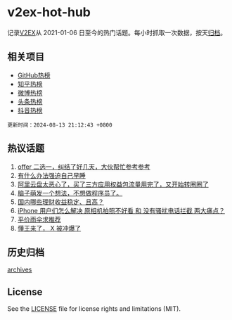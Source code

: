 # v2ex-hot-hub

 记录[V2EX](https://www.v2ex.com/)从 2021-01-06 日至今的热门话题。每小时抓取一次数据，按天[归档](archives)。
 
 ## 相关项目

- [GitHub热榜](https://github.com/snaildev/github-hot-hub)
- [知乎热榜](https://github.com/snaildev/zhihu-hot-hub)
- [微博热榜](https://github.com/snaildev/weibo-hot-hub)
- [头条热榜](https://github.com/snaildev/toutiao-hot-hub)
- [抖音热榜](https://github.com/snaildev/douyin-hot-hub)


 `更新时间：2024-08-13 21:12:43 +0800`

## 热议话题

1. [offer 二选一，纠结了好几天，大伙帮忙参考参考](https://www.v2ex.com/t/1064526)
1. [有什么办法强迫自己早睡](https://www.v2ex.com/t/1064527)
1. [阿里云盘太恶心了，买了三方应用权益包流量用完了，又开始转圈圈了](https://www.v2ex.com/t/1064474)
1. [脑子萌发一个想法，不想做程序员了。](https://www.v2ex.com/t/1064615)
1. [国内哪些理财收益稳定、且高？](https://www.v2ex.com/t/1064523)
1. [iPhone 用户们怎么解决 原相机拍照不好看 和 没有骚扰电话拦截 两大痛点？](https://www.v2ex.com/t/1064574)
1. [平价雨伞求推荐](https://www.v2ex.com/t/1064515)
1. [懂王来了， X 被冲爆了](https://www.v2ex.com/t/1064503)

## 历史归档

[archives](archives)

## License

See the [LICENSE](LICENSE) file for license rights and limitations (MIT).
